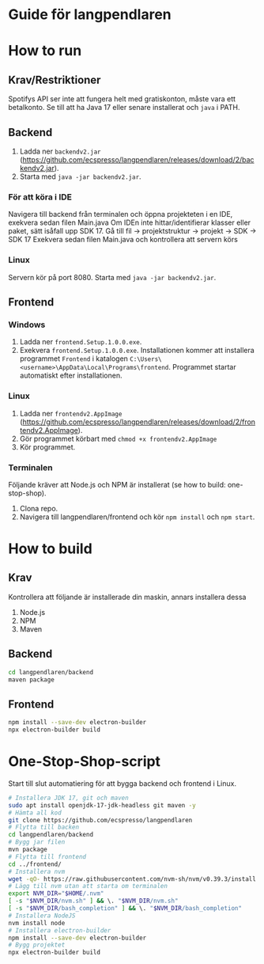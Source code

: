 # Guide för langpendlaren
# How to run
## Krav/Restriktioner
Spotifys API ser inte att fungera helt med gratiskonton, måste vara ett betalkonto.
Se till att ha Java 17 eller senare installerat och `java` i PATH.

## Backend
1. Ladda ner `backendv2.jar` (https://github.com/ecspresso/langpendlaren/releases/download/2/backendv2.jar).
2. Starta med `java -jar backendv2.jar`.

### För att köra i IDE
Navigera till backend från terminalen och öppna projekteten i en IDE, exekvera sedan filen Main.java
Om IDEn inte hittar/identifierar klasser eller paket, sätt isåfall upp SDK 17.
Gå till fil -> projektstruktur -> projekt -> SDK -> SDK 17
Exekvera sedan filen Main.java och kontrollera att servern körs

### Linux
Servern kör på port 8080. Starta med `java -jar backendv2.jar`.

## Frontend
### Windows
1. Ladda ner `frontend.Setup.1.0.0.exe`.
2. Exekvera `frontend.Setup.1.0.0.exe`. Installationen kommer att installera programmet `Frontend` i katalogen `C:\Users\<username>\AppData\Local\Programs\frontend`. Programmet startar automatiskt efter installationen.

### Linux
1. Ladda ner `frontendv2.AppImage` (https://github.com/ecspresso/langpendlaren/releases/download/2/frontendv2.AppImage).
2. Gör programmet körbart med `chmod +x frontendv2.AppImage`
3. Kör programmet.

### Terminalen
Följande kräver att Node.js och NPM är installerat (se how to build: one-stop-shop).
1. Clona repo.
2. Navigera till langpendlaren/frontend och kör `npm install` och `npm start`.

# How to build
## Krav
Kontrollera att följande är installerade din maskin, annars installera dessa
1. Node.js
2. NPM
3. Maven

## Backend
```bash
cd langpendlaren/backend
maven package
```

## Frontend
```bash
npm install --save-dev electron-builder
npx electron-builder build
```

# One-Stop-Shop-script
Start till slut automatiering för att bygga backend och frontend i Linux.
```bash
# Installera JDK 17, git och maven
sudo apt install openjdk-17-jdk-headless git maven -y
# Hämta all kod
git clone https://github.com/ecspresso/langpendlaren
# Flytta till backen
cd langpendlaren/backend
# Bygg jar filen
mvn package
# Flytta till frontend
cd ../frontend/
# Installera nvm
wget -qO- https://raw.githubusercontent.com/nvm-sh/nvm/v0.39.3/install.sh | bash
# Lägg till nvm utan att starta om terminalen
export NVM_DIR="$HOME/.nvm"
[ -s "$NVM_DIR/nvm.sh" ] && \. "$NVM_DIR/nvm.sh"
[ -s "$NVM_DIR/bash_completion" ] && \. "$NVM_DIR/bash_completion"
# Installera NodeJS
nvm install node
# Installera electron-builder
npm install --save-dev electron-builder
# Bygg projektet
npx electron-builder build
```
